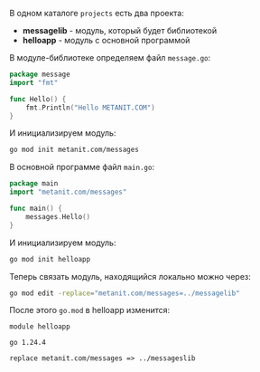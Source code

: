 
В одном каталоге `projects` есть два проекта:
- **messagelib** - модуль, который будет библиотекой
- **helloapp** - модуль с основной программой

В модуле-библиотеке определяем файл `message.go`:
```go
package message
import "fmt"

func Hello() {
	fmt.Println("Hello METANIT.COM")
}
```
И инициализируем модуль:
```sh
go mod init metanit.com/messages
```

В основной программе файл `main.go`:
```go
package main
import "metanit.com/messages"

func main() {
	messages.Hello()
}
```
И инициализируем модуль:
```sh
go mod init helloapp
```

Теперь связать модуль, находящийся локально можно через:
```sh
go mod edit -replace="metanit.com/messages=../messagelib"
```

После этого `go.mod` в helloapp изменится:
```
module helloapp

go 1.24.4

replace metanit.com/messages => ../messageslib
```